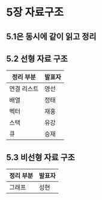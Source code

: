 # 5장 자료구조

## 5.1은 동시에 같이 읽고 정리

## 5.2 선형 자료 구조

| 정리 부분  | 발표자 |
|--------|-----|
| 연결 리스트 | 영선  |
| 배열     |  정태 |
| 벡터     | 재홍  |
| 스택     | 유강  |
| 큐      | 승재  |

## 5.3 비선형 자료 구조

| 정리 부분 | 발표자 |
|-------|-----|
| 그래프   | 성현  |
